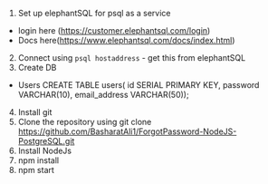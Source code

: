1. Set up elephantSQL for psql as a service 
- login here (https://customer.elephantsql.com/login)
- Docs here(https://www.elephantsql.com/docs/index.html)
2. Connect using `psql hostaddress` - get this from elephantSQL 
3. Create DB
  - Users
CREATE TABLE users( id SERIAL PRIMARY KEY, password VARCHAR(10), email_address VARCHAR(50));
4. Install git
5. Clone the repository using git clone https://github.com/BasharatAli1/ForgotPassword-NodeJS-PostgreSQL.git
6. Install NodeJs
7. npm install
8. npm start